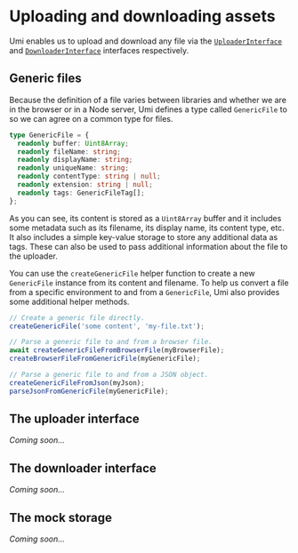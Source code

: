 # Uploading and downloading assets

Umi enables us to upload and download any file via the [`UploaderInterface`](https://umi-docs.vercel.app/interfaces/umi.UploaderInterface.html) and [`DownloaderInterface`](https://umi-docs.vercel.app/interfaces/umi.DownloaderInterface.html) interfaces respectively.

## Generic files

Because the definition of a file varies between libraries and whether we are in the browser or in a Node server, Umi defines a type called `GenericFile` to so we can agree on a common type for files.

```ts
type GenericFile = {
  readonly buffer: Uint8Array;
  readonly fileName: string;
  readonly displayName: string;
  readonly uniqueName: string;
  readonly contentType: string | null;
  readonly extension: string | null;
  readonly tags: GenericFileTag[];
};
```

As you can see, its content is stored as a `Uint8Array` buffer and it includes some metadata such as its filename, its display name, its content type, etc. It also includes a simple key-value storage to store any additional data as tags. These can also be used to pass additional information about the file to the uploader.

You can use the `createGenericFile` helper function to create a new `GenericFile` instance from its content and filename. To help us convert a file from a specific environment to and from a `GenericFile`, Umi also provides some additional helper methods.

```ts
// Create a generic file directly.
createGenericFile('some content', 'my-file.txt');

// Parse a generic file to and from a browser file.
await createGenericFileFromBrowserFile(myBrowserFile);
createBrowserFileFromGenericFile(myGenericFile);

// Parse a generic file to and from a JSON object.
createGenericFileFromJson(myJson);
parseJsonFromGenericFile(myGenericFile);
```


## The uploader interface

_Coming soon..._

## The downloader interface

_Coming soon..._

## The mock storage

_Coming soon..._
